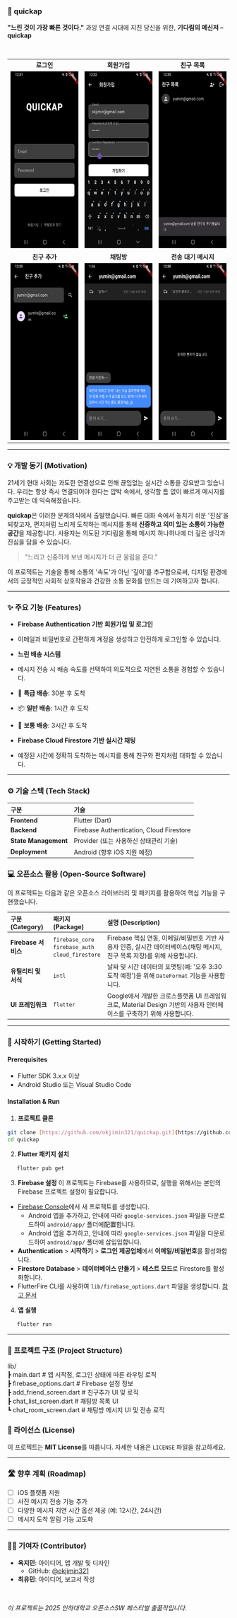 ### 📮 quickap

**"느린 것이 가장 빠른 것이다."** 과잉 연결 시대에 지친 당신을 위한, **기다림의 메신저 – quickap**

<br>

<table align="center">
<tr>
<td align="center"><b>로그인</b></td>
<td align="center"><b>회원가입</b></td>
<td align="center"><b>친구 목록</b></td>
</tr>
<tr>
<td><img src="./assets/Login_Page.png" alt="로그인 화면" height="400"/></td>
<td><img src="./assets/Register.png" alt="회원가입 화면" height="400"/></td>
<td><img src="./assets/friend_list.png" alt="친구 목록 화면" height="400"/></td>
</tr>
<tr>
<td align="center"><b>친구 추가</b></td>
<td align="center"><b>채팅방</b></td>
<td align="center"><b>전송 대기 메시지</b></td>
</tr>
<tr>
<td><img src="./assets/add_friend.png" alt="친구 추가 화면" height="400"/></td>
<td><img src="./assets/chat_page.png" alt="채팅방 화면" height="400"/></td>
<td><img src="./assets/wait_for_msg.png" alt="전송 대기 화면" height="400"/></td>
</tr>
</table>

---

### 💡 개발 동기 (Motivation)

21세기 현대 사회는 과도한 연결성으로 인해 끊임없는 실시간 소통을 강요받고 있습니다. 우리는 항상 즉시 연결되어야 한다는 압박 속에서, 생각할 틈 없이 빠르게 메시지를 주고받는 데 익숙해졌습니다.

**quickap**은 이러한 문제의식에서 출발했습니다. 빠른 대화 속에서 놓치기 쉬운 '진심'을 되찾고자, 편지처럼 느리게 도착하는 메시지를 통해 **신중하고 의미 있는 소통이 가능한 공간**을 제공합니다. 사용자는 의도된 기다림을 통해 메시지 하나하나에 더 깊은 생각과 진심을 담을 수 있습니다.

> "느리고 신중하게 보낸 메시지가 더 큰 울림을 준다."

이 프로젝트는 기술을 통해 소통의 '속도'가 아닌 '깊이'를 추구함으로써, 디지털 환경에서의 긍정적인 사회적 상호작용과 건강한 소통 문화를 만드는 데 기여하고자 합니다.

---

### ✨ 주요 기능 (Features)

* **Firebase Authentication 기반 회원가입 및 로그인**
* 이메일과 비밀번호로 간편하게 계정을 생성하고 안전하게 로그인할 수 있습니다.


* **느린 배송 시스템**
* 메시지 전송 시 배송 속도를 선택하여 의도적으로 지연된 소통을 경험할 수 있습니다.
* 🚀 **특급 배송**: 30분 후 도착
* 📦 **일반 배송**: 1시간 후 도착
* 🐢 **보통 배송**: 3시간 후 도착

* **Firebase Cloud Firestore 기반 실시간 채팅**
* 예정된 시간에 정확히 도착하는 메시지를 통해 친구와 편지처럼 대화할 수 있습니다.

---

### ⚙️ 기술 스택 (Tech Stack)

| 구분 | 기술 |
| :--- | :--- |
| **Frontend** | Flutter (Dart) |
| **Backend** | Firebase Authentication, Cloud Firestore |
| **State Management** | Provider (또는 사용하신 상태관리 기술) |
| **Deployment** | Android (향후 iOS 지원 예정) |

### 💻 오픈소스 활용 (Open-Source Software)

이 프로젝트는 다음과 같은 오픈소스 라이브러리 및 패키지를 활용하여 핵심 기능을 구현했습니다.

| 구분 (Category) | 패키지 (Package)                                                              | 설명 (Description)                                                                                             |
| :-------------- | :---------------------------------------------------------------------------- | :------------------------------------------------------------------------------------------------------------- |
| **Firebase 서비스** | `firebase_core`<br>`firebase_auth`<br>`cloud_firestore`                     | Firebase 핵심 연동, 이메일/비밀번호 기반 사용자 인증, 실시간 데이터베이스(채팅 메시지, 친구 목록 저장)를 위해 사용합니다. |
| **유틸리티 및 서식** | `intl`                                                                        | 날짜 및 시간 데이터의 포맷팅(예: '오후 3:30 도착 예정')을 위해 `DateFormat` 기능을 사용합니다.                      |
| **UI 프레임워크** | `flutter`                                                                     | Google에서 개발한 크로스플랫폼 UI 프레임워크로, Material Design 기반의 사용자 인터페이스를 구축하기 위해 사용합니다.      |

---

### 🚀 시작하기 (Getting Started)

#### **Prerequisites**
* Flutter SDK 3.x.x 이상
* Android Studio 또는 Visual Studio Code

#### **Installation & Run**
1.  **프로젝트 클론**
```bash
git clone [https://github.com/okjimin321/quickap.git](https://github.com/okjimin321/quickap.git)
cd quickap
```

2.  **Flutter 패키지 설치**
```bash
   flutter pub get
   ```

3.  **Firebase 설정**
이 프로젝트는 Firebase를 사용하므로, 실행을 위해서는 본인의 Firebase 프로젝트 설정이 필요합니다.
- [Firebase Console](https://console.firebase.google.com/)에서 새 프로젝트를 생성합니다.
    - Android 앱을 추가하고, 안내에 따라 `google-services.json` 파일을 다운로드하여 `android/app/` 폴더에配置합니다.
    - Android 앱을 추가하고, 안내에 따라 `google-services.json` 파일을 다운로드하여 `android/app/` 폴더에 삽입입합니다.
- **Authentication** > **시작하기** > **로그인 제공업체**에서 **이메일/비밀번호**를 활성화합니다.
- **Firestore Database** > **데이터베이스 만들기** > **테스트 모드**로 Firestore를 활성화합니다.
- FlutterFire CLI를 사용하여 `lib/firebase_options.dart` 파일을 생성합니다. [참고 문서](https://firebase.flutter.dev/docs/cli)

4.  **앱 실행**
```bash
   flutter run
   ```

---

### 📂 프로젝트 구조 (Project Structure)
lib/  
┣ main.dart              # 앱 시작점, 로그인 상태에 따른 라우팅 로직  
┣ firebase_options.dart    # Firebase 설정 정보  
┣ add_friend_screen.dart   # 친구추가 UI 및 로직  
┣ chat_list_screen.dart    # 채팅방 목록 UI  
┗ chat_room_screen.dart    # 채팅방 메시지 UI 및 전송 로직  


### 📜 라이선스 (License)

이 프로젝트는 **MIT License**를 따릅니다. 자세한 내용은 `LICENSE` 파일을 참고하세요.

---

### 🛣️ 향후 계획 (Roadmap)

* [ ] iOS 플랫폼 지원
* [ ] 사진 메시지 전송 기능 추가
* [ ] 다양한 메시지 지연 시간 옵션 제공 (예: 12시간, 24시간)
* [ ] 메시지 도착 알림 기능 고도화

---

### 🧑‍💻 기여자 (Contributor)

* **옥지민**: 아이디어, 앱 개발 및 디자인
   * GitHub: [@okjimin321](https://github.com/okjimin321)
* **최유민**: 아이디어, 보고서 작성

<br>

*이 프로젝트는 2025 인하대학교 오픈소스SW 페스티벌 출품작입니다.*
